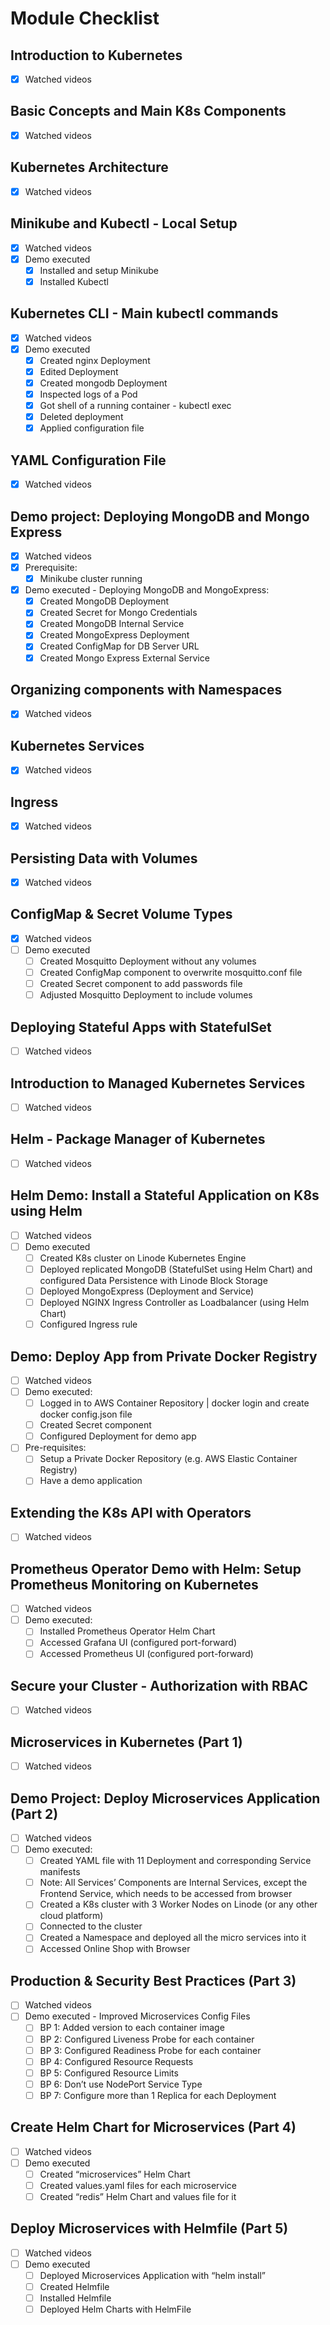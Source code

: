 # Module Checklist 

## Introduction to Kubernetes
 - [X] Watched videos
  
## Basic Concepts and Main K8s Components
 - [X] Watched videos

## Kubernetes Architecture
 - [X] Watched videos

## Minikube and Kubectl - Local Setup
 - [X] Watched videos
 - [X] Demo executed
   - [X] Installed and setup Minikube
   - [X] Installed Kubectl

## Kubernetes CLI - Main kubectl commands
 - [X] Watched videos
 - [X] Demo executed
   - [X] Created nginx Deployment
   - [X] Edited Deployment
   - [X] Created mongodb Deployment
   - [X] Inspected logs of a Pod
   - [X] Got shell of a running container - kubectl exec
   - [X] Deleted deployment
   - [X] Applied configuration file

## YAML Configuration File
 - [X] Watched videos

## Demo project: Deploying MongoDB and Mongo Express
 - [X] Watched videos
 - [X] Prerequisite:
   - [X] Minikube cluster running
 - [X] Demo executed - Deploying MongoDB and MongoExpress:
   - [X] Created MongoDB Deployment
   - [X] Created Secret for Mongo Credentials
   - [X] Created MongoDB Internal Service
   - [X] Created MongoExpress Deployment
   - [X] Created ConfigMap for DB Server URL
   - [X] Created Mongo Express External Service

## Organizing components with Namespaces
 - [X] Watched videos

## Kubernetes Services
 - [X] Watched videos

## Ingress
 - [X] Watched videos

## Persisting Data with Volumes
 - [X] Watched videos

## ConfigMap & Secret Volume Types
 - [X] Watched videos
 - [ ] Demo executed
   - [ ] Created Mosquitto Deployment without any volumes
   - [ ] Created ConfigMap component to overwrite mosquitto.conf file
   - [ ] Created Secret component to add passwords file
   - [ ] Adjusted Mosquitto Deployment to include volumes

## Deploying Stateful Apps with StatefulSet
 - [ ] Watched videos

## Introduction to Managed Kubernetes Services
 - [ ] Watched videos

## Helm - Package Manager of Kubernetes
 - [ ] Watched videos

## Helm Demo: Install a Stateful Application on K8s using Helm
 - [ ] Watched videos
 - [ ] Demo executed
   - [ ] Created K8s cluster on Linode Kubernetes Engine
   - [ ] Deployed replicated MongoDB (StatefulSet using Helm Chart) and configured Data Persistence with Linode Block Storage
   - [ ] Deployed MongoExpress (Deployment and Service)
   - [ ] Deployed NGINX Ingress Controller as Loadbalancer (using Helm Chart)
   - [ ] Configured Ingress rule

## Demo: Deploy App from Private Docker Registry
 - [ ] Watched videos
 - [ ] Demo executed:
   - [ ] Logged in to AWS Container Repository | docker login and create docker config.json file
   - [ ] Created Secret component
   - [ ] Configured Deployment for demo app
 - [ ] Pre-requisites:
   - [ ] Setup a Private Docker Repository (e.g. AWS Elastic Container Registry)
   - [ ] Have a demo application

## Extending the K8s API with Operators
 - [ ] Watched videos

## Prometheus Operator Demo with Helm: Setup Prometheus Monitoring on Kubernetes
 - [ ] Watched videos
 - [ ] Demo executed:
   - [ ] Installed Prometheus Operator Helm Chart
   - [ ] Accessed Grafana UI (configured port-forward)
   - [ ] Accessed Prometheus UI (configured port-forward)

## Secure your Cluster - Authorization with RBAC
 - [ ] Watched videos

## Microservices in Kubernetes (Part 1)
 - [ ] Watched videos

## Demo Project: Deploy Microservices Application (Part 2)
 - [ ] Watched videos
 - [ ] Demo executed:
   - [ ] Created YAML file with 11 Deployment and corresponding Service manifests
   - [ ] Note: All Services’ Components are Internal Services, except the Frontend Service, which needs to be accessed from browser
   - [ ] Created a K8s cluster with 3 Worker Nodes on Linode (or any other cloud platform)
   - [ ] Connected to the cluster
   - [ ] Created a Namespace and deployed all the micro services into it
   - [ ] Accessed Online Shop with Browser

## Production & Security Best Practices  (Part 3)
 - [ ] Watched videos
 - [ ] Demo executed - Improved Microservices Config Files
   - [ ] BP 1: Added version to each container image
   - [ ] BP 2: Configured Liveness Probe for each container
   - [ ] BP 3: Configured Readiness Probe for each container
   - [ ] BP 4: Configured Resource Requests
   - [ ] BP 5: Configured Resource Limits
   - [ ] BP 6: Don’t use NodePort Service Type
   - [ ] BP 7: Configure more than 1 Replica for each Deployment

## Create Helm Chart for Microservices (Part 4)
 - [ ] Watched videos
 - [ ] Demo executed
   - [ ] Created “microservices” Helm Chart
   - [ ] Created values.yaml files for each microservice
   - [ ] Created “redis” Helm Chart and values file for it

## Deploy Microservices with Helmfile (Part 5)
 - [ ] Watched videos
 - [ ] Demo executed
   - [ ] Deployed Microservices Application with “helm install”
   - [ ] Created Helmfile
   - [ ] Installed Helmfile
   - [ ] Deployed Helm Charts with HelmFile